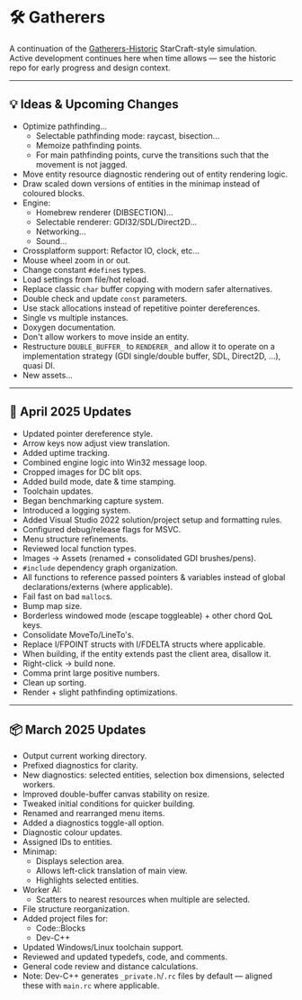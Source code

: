 ﻿# 🛠️ **Gatherers**

A continuation of the [Gatherers-Historic](https://github.com/Broosky/Gatherers-Historic) StarCraft-style simulation.  
Active development continues here when time allows — see the historic repo for early progress and design context.

---

## 💡 Ideas & Upcoming Changes

- Optimize pathfinding...
  - Selectable pathfinding mode: raycast, bisection...
  - Memoize pathfinding points.
  - For main pathfinding points, curve the transitions such that the movement is not jagged.
- Move entity resource diagnostic rendering out of entity rendering logic.
- Draw scaled down versions of entities in the minimap instead of coloured blocks.
- Engine:
  - Homebrew renderer (DIBSECTION)...
  - Selectable renderer: GDI32/SDL/Direct2D...
  - Networking...
  - Sound...
- Crossplatform support: Refactor IO, clock, etc...
- Mouse wheel zoom in or out.
- Change constant `#define`s types.
- Load settings from file/hot reload.
- Replace classic `char` buffer copying with modern safer alternatives.
- Double check and update `const` parameters.
- Use stack allocations instead of repetitive pointer dereferences.
- Single vs multiple instances.
- Doxygen documentation.
- Don't allow workers to move inside an entity.
- Restructure `DOUBLE_BUFFER_` to `RENDERER_` and allow it to operate on a implementation strategy (GDI single/double buffer, SDL, Direct2D, ...), quasi DI.
- New assets...

---

## 🔄 April 2025 Updates

- Updated pointer dereference style.
- Arrow keys now adjust view translation.
- Added uptime tracking.
- Combined engine logic into Win32 message loop.
- Cropped images for DC blit ops.
- Added build mode, date & time stamping.
- Toolchain updates.
- Began benchmarking capture system.
- Introduced a logging system.
- Added Visual Studio 2022 solution/project setup and formatting rules.
- Configured debug/release flags for MSVC.
- Menu structure refinements.
- Reviewed local function types.
- Images -> Assets (renamed + consolidated GDI brushes/pens).
- `#include` dependency graph organization.
- All functions to reference passed pointers & variables instead of global declarations/externs (where applicable).
- Fail fast on bad `malloc`s.
- Bump map size.
- Borderless windowed mode (escape toggleable) + other chord QoL keys.
- Consolidate MoveTo/LineTo's.
- Replace I/FPOINT structs with I/FDELTA structs where applicable.
- When building, if the entity extends past the client area, disallow it.
- Right-click -> build none.
- Comma print large positive numbers.
- Clean up sorting.
- Render + slight pathfinding optimizations.

---

## 📦 March 2025 Updates

- Output current working directory.
- Prefixed diagnostics for clarity.
- New diagnostics: selected entities, selection box dimensions, selected workers.
- Improved double-buffer canvas stability on resize.
- Tweaked initial conditions for quicker building.
- Renamed and rearranged menu items.
- Added a diagnostics toggle-all option.
- Diagnostic colour updates.
- Assigned IDs to entities.
- Minimap:
  - Displays selection area.
  - Allows left-click translation of main view.
  - Highlights selected entities.
- Worker AI:
  - Scatters to nearest resources when multiple are selected.
- File structure reorganization.
- Added project files for:
  - Code::Blocks
  - Dev-C++
- Updated Windows/Linux toolchain support.
- Reviewed and updated typedefs, code, and comments.
- General code review and distance calculations.
- Note: Dev-C++ generates `_private.h`/`.rc` files by default — aligned these with `main.rc` where applicable.